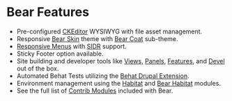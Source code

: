 # Bear Features
- Pre-configured [CKEditor](https://www.drupal.org/project/responsive_menus) WYSIWYG with file asset management.
- Responsive [Bear Skin](https://www.drupal.org/project/bear_skin) theme with [Bear Coat](http://cgit.drupalcode.org/bear_skin/tree/bear_coat) sub-theme.
- [Responsive Menus](https://www.drupal.org/project/responsive_menus) with [SIDR](https://github.com/artberri/sidr/releases) support.
- Sticky Footer option available.
- Site building and developer tools like [Views](https://www.drupal.org/project/views), [Panels](https://www.drupal.org/project/panels), [Features](https://www.drupal.org/project/features), and [Devel](https://www.drupal.org/project/views) out of the box.
- Automated Behat Tests utilizing the [Behat Drupal Extension](https://www.drupal.org/project/drupalextension).
- Environment management using the [Habitat](https://www.drupal.org/project/habitat) and [Bear Habitat](https://www.drupal.org/project/bear_habitat) modules.
- See the full list of [Contrib Modules](/en/latest/modules/) included with Bear.
